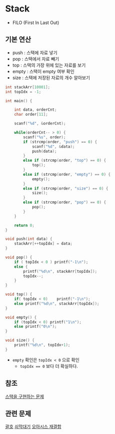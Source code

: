 # Stack
- FILO (First In Last Out)

## 기본 연산
- push : 스택에 자료 넣기
- pop  : 스택에서 자료 빼기
- top  : 스택의 가장 위에 있는 자료를 보기
- empty : 스택이 empty 여부 확인
- size : 스택에 저장된 자료의 개수 알아보기


```C
int stackArr[10001];
int topIdx = -1;

int main() {

    int data, orderCnt;
    char order[11];

    scanf("%d", &orderCnt);

    while(orderCnt-- > 0) {
        scanf("%s", order);
        if (strcmp(order, "push") == 0) {
            scanf("%d", &data);
            push(data);
        }
        else if (strcmp(order, "top") == 0) {
            top();
        }
        else if (strcmp(order, "empty") == 0) {
            empty();
        }
        else if (strcmp(order, "size") == 0) {
            size();
        }
        else if (strcmp(order, "pop") == 0) {
            pop();
        }
    }

    return 0;
}

void push(int data) {
    stackArr[++topIdx] = data;
}

void pop() {
    if ( topIdx < 0 ) printf("-1\n");
    else {
        printf("%d\n", stackArr[topIdx]);
        topIdx--;
    }
}

void top() {
    if( topIdx < 0)    printf("-1\n");
    else printf("%d\n", stackArr[topIdx]);
}

void empty() {
    if (topIdx < 0) printf("1\n");
    else printf("0\n");
}

void size() {
    printf("%d\n", topIdx+1);
}
```

- `empty` 확인은 `topIdx < 0` 으로 확인
  - `topIdx == 0` 보다 더 확실하다.


## 참조
[스택을 구현하는 문제](https://www.acmicpc.net/problem/10828)

## 관련 문제
[괄호](https://www.acmicpc.net/problem/9012)
[쇠막대기](https://www.acmicpc.net/problem/10799)
[오아시스 재결합](https://www.acmicpc.net/problem/3015)
